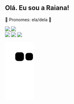 ## Olá. Eu sou a Raiana!
🌵 Pronomes: ela/dela 🌵
 <div>
  <a href="https://github.com/raianasousa">
  <img height="180em" src="https://github-readme-stats.vercel.app/api?username=raianasousa&show_icons=true&theme=dracula&include_all_commits=true&count_private=true"/>
  <img height="180em" src="https://github-readme-stats.vercel.app/api/top-langs/?username=raianasousa&layout=compact&langs_count=7&theme=dracula"/>
</div>
 
<div> 
  <a href="https://instagram.com/raianassk" target="_blank"><img src="https://img.shields.io/badge/-Instagram-%23E4405F?style=for-the-badge&logo=instagram&logoColor=white" target="_blank"></a>
  <a href = "mailto:ssousaraiana@gmail.com"><img src="https://img.shields.io/badge/-Gmail-%23333?style=for-the-badge&logo=gmail&logoColor=white" target="_blank"></a>
  <a href="https://www.instagram.com/raianassk/" target="_blank"><img src="https://img.shields.io/badge/-LinkedIn-%230077B5?style=for-the-badge&logo=linkedin&logoColor=white" target="_blank"></a> 
 
  ![Snake animation](https://github.com/rafaballerini/rafaballerini/blob/output/github-contribution-grid-snake.svg)
 
</div>
